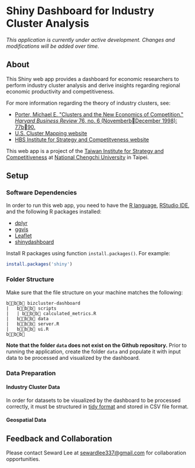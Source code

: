 # Shiny Dashboard for Industry Cluster Analysis

*This application is currently under active development. Changes and modifications will be added over time.*

## About

This Shiny web app provides a dashboard for economic researchers to perform industry cluster analysis and derive insights regarding regional economic productivity and competitiveness. 

For more information regarding the theory of industry clusters, see:
* [Porter, Michael E. "Clusters and the New Economics of Competition." *Harvard Business Review* 76, no. 6 (Novemberb December 1998): 77b 90.](http://www.clustermapping.us/sites/default/files/files/resource/Clusters_and_the_New_Economics_of_Competition.pdf)
* [U.S. Cluster Mapping website](http://www.clustermapping.us/content/clusters-101)
* [HBS Institute for Strategy and Competitveness website](http://www.isc.hbs.edu/competitiveness-economic-development/frameworks-and-key-concepts/Pages/clusters.aspx)

This web app is a project of the [Taiwan Institute for Strategy and Competitiveness](http://tisc.nccu.edu.tw/) at [National Chengchi University](http://www.nccu.edu.tw/?locale=en) in Taipei.

## Setup

### Software Dependencies

In order to run this web app, you need to have the [R language](https://www.r-project.org/), [RStudio IDE](https://www.rstudio.com/), and the following R packages installed:
* [dplyr](https://CRAN.R-project.org/package=dplyr)
* [ggvis](https://CRAN.R-project.org/package=ggvis)
* [Leaflet](https://CRAN.R-project.org/package=leaflet)
* [shinydashboard](https://CRAN.R-project.org/package=shinydashboard)

Install R packages using function `install.packages()`. For example:

```r
install.packages('shiny')
```

### Folder Structure

Make sure that the file structure on your machine matches the following:

```
bb b  bizcluster-dashboard
|   bb b  scripts
|   | bb b  calculated_metrics.R
|   bb b  data
|   bb b  server.R
|   bb b  ui.R
bb b 
```
**Note that the folder `data` does not exist on the Github repository.** Prior to running the application, create the folder `data` and populate it with input data to be processed and visualized by the dashboard. 

###	Data Preparation

#### Industry Cluster Data

In order for datasets to be visualized by the dashboard to be processed correctly, it must be structured in [tidy format](http://vita.had.co.nz/papers/tidy-data.pdf) and stored in CSV file format.

#### Geospatial Data

## Feedback and Collaboration

Please contact Seward Lee at sewardlee337@gmail.com for collaboration opportunities.
